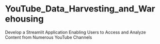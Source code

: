 # YouTube_Data_Harvesting_and_Warehousing
Develop a Streamlit Application Enabling Users to Access and Analyze Content from Numerous YouTube Channels 
